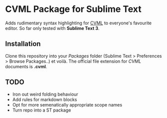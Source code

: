 # CVML Package for Sublime Text

Adds rudimentary syntax highlighting for [CVML](http://github.com/bloomingbridges/CVML) to everyone's favourite editor. So far only tested with __Sublime Text 3__.

## Installation

Clone this repository into your _Packages_ folder (Sublime Text > Preferences > Browse Packages..) et voilà. The official file extension for _CVML_ documents is __.cvml__.

## TODO

- Iron out weird folding behaviour
- Add rules for markdown blocks
- Opt for more semenatically appropriate scope names
- Turn repo into a ST package
